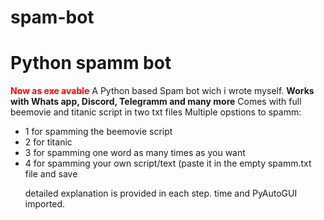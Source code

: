 # spam-bot
<h1>Python spamm bot</h1>
<strong style="color: red">Now as exe avable</strong>
A Python based Spam bot wich i wrote myself.
<strong>Works with Whats app, Discord, Telegramm and many more</strong>
Comes with full beemovie and titanic script in two txt files
Multiple opstions to spamm:
<ul>
<li>1 for spamming the beemovie script</li>
<li>2 for titanic</li>
<li>3 for spamming one word as many times as you want </li>
<li>4 for spamming your own script/text (paste it in the empty spamm.txt file and save </li>

detailed explanation is provided in each step.
time and PyAutoGUI imported.
